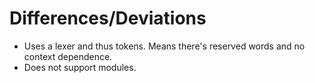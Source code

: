 
# Differences/Deviations

- Uses a lexer and thus tokens. Means there's reserved words and no context dependence.
- Does not support modules.

